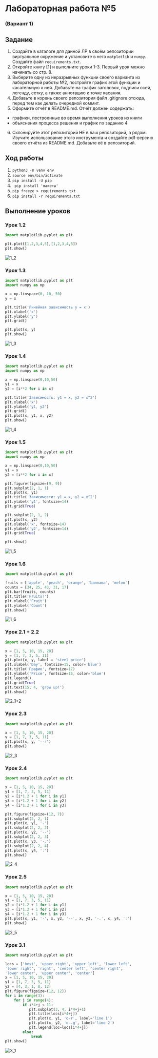 # Лабораторная работа №5 
### (Вариант 1)
## Задание 
1) Создайте в каталоге для данной ЛР в своём репозитории виртуальное окружение и установите в него ```matplotlib``` и ```numpy```. Создайте файл ```requirements.txt```.
2) Откройте книгу [1] и выполните уроки 1-3. Первый урок можно начинать со стр. 8.
3) Выберите одну из неразрывных функции своего варианта из лабораторной работы №2, постройте график этой функции и касательную к ней. Добавьте на график заголовок, подписи осей, легенду, сетку, а также аннотацию к точке касания.
4) Добавьте в корень своего репозитория файл .gitignore отсюда, перед тем как делать очередной коммит.
5) Оформите отчёт в README.md. Отчёт должен содержать:
- графики, построенные во время выполнения уроков из книги
- объяснения процесса решения и график по заданию 4
6) Склонируйте этот репозиторий НЕ в ваш репозиторий, а рядом. Изучите использование этого инструмента и создайте pdf-версию своего отчёта из README.md. Добавьте её в репозиторий.

## Ход работы

1. `python3 -m venv env` 
2. `source env/bin/activate`
3. `pip install -U pip`
4. ` pip install 'пакеты'`
5. `pip freeze > requirements.txt`
6. `pip install -r requirements.txt`

## Выполнение уроков
### Урок 1.2
``` python
import matplotlib.pyplot as plt

plt.plot([1,2,3,4,5],[1,2,3,4,5])
plt.show()
```
![1_2](lessons_1_3/images/1_2.png)
### Урок 1.3
``` python
import matplotlib.pyplot as plt
import numpy as np

x = np.linspace(0, 10, 50)
y = x

plt.title('Линейная зависимость y = x') 
plt.xlabel('x')
plt.ylabel('y') 
plt.grid()      

plt.plot(x, y) 
plt.show()
```
![1_3](lessons_1_3/images/1_3.png)
### Урок 1.4
``` python
import matplotlib.pyplot as plt
import numpy as np

x = np.linspace(0,10,50)
y1 = x 
y2 = [i**2 for i in x] 

plt.title('Зависимость: y1 = x, y2 = x^2') 
plt.xlabel('x') 
plt.ylabel('y1, y2') 
plt.grid() 
plt.plot(x, y1, x, y2) 
plt.show()
```
![1_4](lessons_1_3/images/1_4.png)

### Урок 1.5
``` python
import matplotlib.pyplot as plt
import numpy as np

x = np.linspace(0,10,50)
y1 = x 
y2 = [i**2 for i in x] 

plt.figure(figsize=(9, 9)) 
plt.subplot(2, 1, 1)
plt.plot(x, y1)      
plt.title('Зависимости: y1 = x, y2 = x^2') 
plt.ylabel('y1', fontsize=14) 
plt.grid(True) 

plt.subplot(2, 1, 2)
plt.plot(x, y2)   
plt.xlabel('x', fontsize=14) 
plt.ylabel('y2', fontsize=14) 
plt.grid(True)               

plt.show()
```
![1_5](lessons_1_3/images/1_5.png)

### Урок 1.6
``` python
import matplotlib.pyplot as plt

fruits = ['apple', 'peach', 'orange', 'bannana', 'melon'] 
counts = [34, 25, 43, 31, 17] 
plt.bar(fruits, counts) 
plt.title('Fruits!') 
plt.xlabel('Fruit') 
plt.ylabel('Count') 
plt.show()
```
![1_6](lessons_1_3/images/1_6.png)
### Урок 2.1 + 2.2
``` python
import matplotlib.pyplot as plt

x = [1, 5, 10, 15, 20]
y = [1, 7, 3, 5, 11]
plt.plot(x, y, label = 'steel price') 
plt.xlabel('Day', fontsize=15, color='blue')
plt.title('График', fontsize=17)
plt.ylabel('Price', fontsize=15, color='blue')
plt.legend()
plt.grid(True)
plt.text(15, 4, 'grow up!')
plt.show()
```
![2_1+2](lessons_1_3/images/2_1+2.png)
### Урок 2.3
``` python
import matplotlib.pyplot as plt

x = [1, 5, 10, 15, 20]
y = [1, 7, 3, 5, 11]
plt.plot(x, y, '--r')
plt.show()
```
![2_3](lessons_1_3/images/2_3.png)
### Урок 2.4
``` python
import matplotlib.pyplot as plt

x = [1, 5, 10, 15, 20]
y1 = [1, 7, 3, 5, 11]
y2 = [i*1.2 + 1 for i in y1]
y3 = [i*1.2 + 1 for i in y2]
y4 = [i*1.2 + 1 for i in y3]

plt.figure(figsize=(12, 7))
plt.subplot(2, 2, 1)
plt.plot(x, y1, '-')
plt.subplot(2, 2, 2)
plt.plot(x, y2, '--')
plt.subplot(2, 2, 3)
plt.plot(x, y3, '-.')
plt.subplot(2, 2, 4)
plt.plot(x, y4, ':')
plt.show()
```
![2_4](lessons_1_3/images/2_4.png)
### Урок 2.5
``` python
import matplotlib.pyplot as plt

x = [1, 5, 10, 15, 20]
y1 = [1, 7, 3, 5, 11]
y2 = [i*1.2 + 1 for i in y1]
y3 = [i*1.2 + 1 for i in y2]
y4 = [i*1.2 + 1 for i in y3]
plt.plot(x, y1, '-', x, y2, '--', x, y3, '-.', x, y4, ':')
plt.show()
```
![2_5](lessons_1_3/images/2_5.png)
### Урок 3.1
``` python
import matplotlib.pyplot as plt

locs = ['best', 'upper right', 'upper left', 'lower left',
'lower right', 'right', 'center left', 'center right',
'lower center', 'upper center', 'center']
x = [1, 5, 10, 15, 20]
y1 = [1, 7, 3, 5, 11]
y2 = [4, 3, 1, 8, 12]
plt.figure(figsize=(12, 12))
for i in range(3):
    for j in range(4):
        if i*4+j < 11:
           plt.subplot(3, 4, i*4+j+1)
           plt.title(locs[i*4+j])
           plt.plot(x, y1, 'o-r', label='line 1')
           plt.plot(x, y2, 'o-.g', label='line 2')
           plt.legend(loc=locs[i*4+j])
        else:
            break
plt.show()
```
![3_1](lessons_1_3/images/3_1.png)
